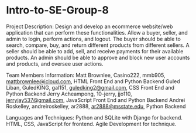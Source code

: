 # Intro-to-SE-Group-8

Project Description: 
Design and develop an ecommerce website/web application that can perform these functionalities. Allow a buyer, seller, and admin to login, perform actions, and logout. The buyer should be able to search, compare, buy, and return different products from different sellers. A seller should be able to add, sell, and receive payments for their available products. An admin should be able to approve and block new user accounts and products, and oversee user actions.

Team Members Information:
Matt Brownlee, Casino222, mmb905, mattbrownlee@icloud.com, HTML Front End and Python Backend
Guled Liban, GuledKING, gal151, guledking2@gmail.com, CSS Front End and Python Backend
Jerry Acheampong, 10-jerry, jjo110, jerryjay537@gmail.com, JavaScript Front End and Python Backend
Andrei Roskelley, andreiroskelley, ar2888, ar2888@msstate.edu, Python Backend

Languages and Techniques:
Python and SQLite with Django for backend. HTML, CSS, JavaScript for frontend. Agile Development for technique.
